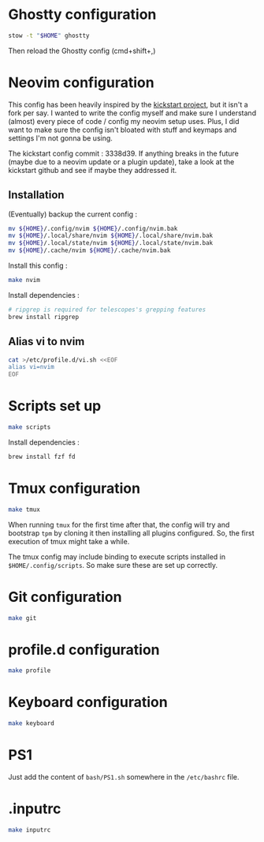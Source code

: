 # Ghostty configuration

```bash
stow -t "$HOME" ghostty
```

Then reload the Ghostty config (cmd+shift+,)

# Neovim configuration

This config has been heavily inspired by the [kickstart project](https://github.com/nvim-lua/kickstart.nvim), but it
isn't a fork per say. I wanted to write the config myself and make sure I understand (almost) every piece of code / config
my neovim setup uses. Plus, I did want to make sure the config isn't bloated with stuff and keymaps and settings I'm not
gonna be using.

The kickstart config commit : 3338d39. If anything breaks in the future (maybe due to a neovim update or a plugin update),
take a look at the kickstart github and see if maybe they addressed it.

## Installation

(Eventually) backup the current config :

~~~bash
mv ${HOME}/.config/nvim ${HOME}/.config/nvim.bak
mv ${HOME}/.local/share/nvim ${HOME}/.local/share/nvim.bak
mv ${HOME}/.local/state/nvim ${HOME}/.local/state/nvim.bak
mv ${HOME}/.cache/nvim ${HOME}/.cache/nvim.bak
~~~

Install this config :

~~~bash
make nvim
~~~

Install dependencies :

~~~bash
# ripgrep is required for telescopes's grepping features
brew install ripgrep
~~~

## Alias vi to nvim

```bash
cat >/etc/profile.d/vi.sh <<EOF
alias vi=nvim
EOF
```

# Scripts set up

```bash
make scripts
```

Install dependencies :

```bash
brew install fzf fd
```

# Tmux configuration

```bash
make tmux
```

When running `tmux` for the first time after that, the config will try
and bootstrap `tpm` by cloning it then installing all plugins configured. So,
the first execution of tmux might take a while.

The tmux config may include binding to execute scripts installed in `$HOME/.config/scripts`.
So make sure these are set up correctly.

# Git configuration

~~~bash
make git
~~~

# profile.d configuration

```bash
make profile
```

# Keyboard configuration

~~~bash
make keyboard
~~~

# PS1

Just add the content of `bash/PS1.sh` somewhere in the `/etc/bashrc` file.

# .inputrc

```bash
make inputrc
```
